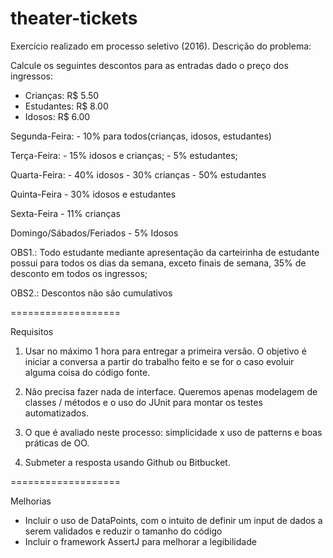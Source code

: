 # theater-tickets

Exercício realizado em processo seletivo (2016). Descrição do problema:

Calcule os seguintes descontos para as entradas dado o preço dos ingressos:

- Crianças: R$ 5.50
- Estudantes: R$ 8.00
- Idosos: R$ 6.00

Segunda-Feira: 
      - 10% para todos(crianças, idosos, estudantes)

Terça-Feira:
      - 15% idosos e crianças;
      - 5% estudantes;

Quarta-Feira:
      - 40% idosos
      - 30% crianças
      - 50% estudantes

Quinta-Feira
      - 30% idosos e estudantes

Sexta-Feira
      - 11% crianças

Domingo/Sábados/Feriados
      - 5% Idosos

OBS1.: Todo estudante mediante apresentação da carteirinha de estudante 
       possui para todos os dias da semana, exceto finais de semana, 
       35% de desconto em todos os ingressos;

OBS2.: Descontos não são cumulativos

===================

Requisitos

1) Usar no máximo 1 hora para entregar a primeira versão. O objetivo é iniciar a conversa a partir do trabalho feito e se for o caso evoluir alguma coisa do código fonte. 

2) Não precisa fazer nada de interface. Queremos apenas modelagem de classes / métodos e o uso do JUnit para montar os testes automatizados. 

3) O que é avaliado neste processo: simplicidade x uso de patterns e boas práticas de OO. 

4) Submeter a resposta usando Github ou Bitbucket.

===================

Melhorias

- Incluir o uso de DataPoints, com o intuito de definir um input de dados a serem validados e reduzir o tamanho do código
- Incluir o framework AssertJ para melhorar a legibilidade
